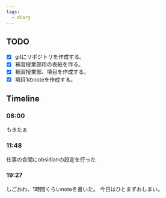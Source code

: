 ```yaml
---
tags:
  - diary
---
```

## TODO

- [x] gitにリポジトリを作成する。
- [x] 補習授業部用の表紙を作る。
- [x] 補習授業部、項目を作成する。
- [x] 項目1のnoteを作成する。

## Timeline
### 06:00
もきたぁ
### 11:48
仕事の合間にobsidianの設定を行った
### 19:27
しごおわ、1時間くらいnoteを書いた。
今日はひとまずおしまい。